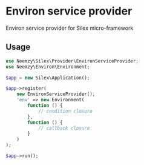 # Environ service provider

Environ service provider for Silex micro-framework

## Usage

```php
use Neemzy\Silex\Provider\EnvironServiceProvider;
use Neemzy\Environ\Environment;

$app = new Silex\Application();

$app->register(
    new EnvironServiceProvider(),
    'env' => new Environment(
        function () {
            // condition closure
        },
        function () {
            // callback closure
        }
    )
);

$app->run();
```